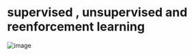 # supervised , unsupervised and reenforcement learning 

![image](https://github.com/brahmbeyond/Notes/assets/65112908/bf3668d1-3ecb-4329-9e64-1980c0351258)


